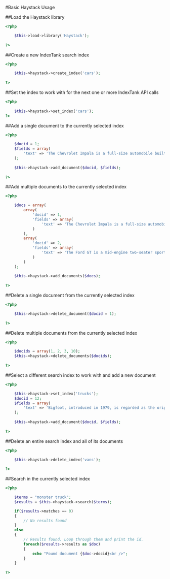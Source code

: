 #Basic Haystack Usage

##Load the Haystack library
```php
<?php

	$this->load->library('Haystack');
	
?>
```

##Create a new IndexTank search index
```php
<?php

	$this->haystack->create_index('cars');
	
?>
```


##Set the index to work with for the next one or more IndexTank API calls
```php
<?php
	
	$this->haystack->set_index('cars');
?>
```


##Add a single document to the currently selected index
```php
<?php

	$docid = 1;
	$fields = array(
		'text' => 'The Chevrolet Impala is a full-size automobile built by the Chevrolet division of General Motors introduced for the 1958 model year.',
	);
	
	$this->haystack->add_document($docid, $fields);
	
?>
```


##Add multiple documents to the currently selected index
```php
<?php

	$docs = array(
		array(
			'docid' => 1,
			'fields' => array(
				'text' => 'The Chevrolet Impala is a full-size automobile built by the Chevrolet division of General Motors introduced for the 1958 model year.'
			)
		),
		array(
			'docid' => 2,
			'fields' => array(
				'text' => 'The Ford GT is a mid-engine two-seater sports car. Ford Motor Company produced the Ford GT for the 2005 to 2006 model years. The designers drew inspiration from Ford\'s GT40 race cars of the 1960s.'
			)
		)
	);
	
	$this->haystack->add_documents($docs);
	
?>
```


##Delete a single document from the currently selected index
```php
<?php

	$this->haystack->delete_document($docid = 1);
	
?>
```


##Delete multiple documents from the currently selected index
```php
<?php

	$docids = array(1, 2, 3, 10);
	$this->haystack->delete_documents($docids);
	
?>
```


##Select a different search index to work with and add a new document
```php
<?php

	$this->haystack->set_index('trucks');
	$docid = 12;
	$fields = array(
		'text' => 'Bigfoot, introduced in 1979, is regarded as the original monster truck. Other trucks with the name "Bigfoot" have been introduced in the years since, and it remains the most well-known monster truck moniker in the United States.'
	);
	
	$this->haystack->add_document($docid, $fields);
	
?>
```


##Delete an entire search index and all of its documents
```php
<?php

	$this->haystack->delete_index('vans');
	
?>
```


##Search in the currently selected index
```php
<?php

	$terms = "monster truck";
	$results = $this->haystack->search($terms);

	if($results->matches == 0)
	{
		// No results found
	}
	else
	{
		// Results found. Loop through them and print the id.
		foreach($results->results as $doc)
		{
			echo "Found document {$doc->docid}<br />";
		}
	}
	
?>
```